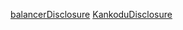 [balancerDisclosure](https://forum.balancer.fi/t/balancer-v2-token-frontrun-vulnerability-disclosure/6309)
[KankoduDisclosure](https://mirror.xyz/0x38F1416B9Ed3a5DA9C12c56cb4F74D9564844728/iv9_q74rSlK7gbvbJAECuDIbzfUtrSCO6mSWIHPskKI)
